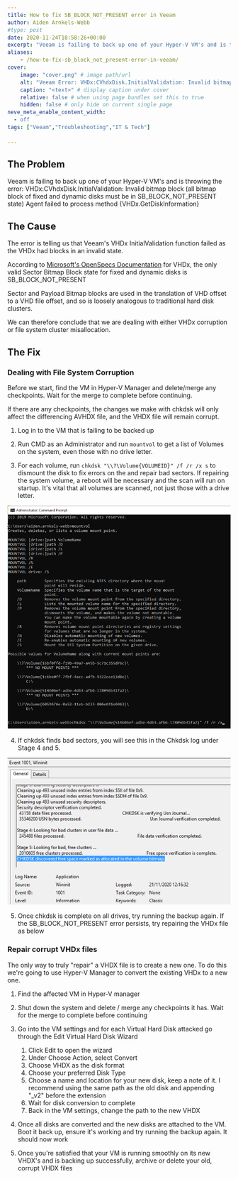 ```yaml
---
title: How to fix SB_BLOCK_NOT_PRESENT error in Veeam
author: Aiden Arnkels-Webb
#type: post
date: 2020-11-24T18:58:26+00:00
excerpt: "Veeam is failing to back up one of your Hyper-V VM's and is throwing the error: VHDx:CVhdxDisk.InitialValidation: Invalid bitmap block (all bitmap block of fixed and dynamic disks must be in SB_BLOCK_NOT_PRESENT state) Agent failed to process method {VHDx.GetDiskInformation}"
aliases:
    - /how-to-fix-sb_block_not_present-error-in-veeam/
cover:
    image: "cover.png" # image path/url
    alt: "Veeam Error: VHDx:CVhdxDisk.InitialValidation: Invalid bitmap block" # alt text
    caption: "<text>" # display caption under cover
    relative: false # when using page bundles set this to true
    hidden: false # only hide on current single page
neve_meta_enable_content_width:
  - off
tags: ["Veeam","Troubleshooting","IT & Tech"]

---
```

## The Problem

Veeam is failing to back up one of your Hyper-V VM's and is throwing the error: VHDx:CVhdxDisk.InitialValidation: Invalid bitmap block (all bitmap block of fixed and dynamic disks must be in SB\_BLOCK\_NOT_PRESENT state) Agent failed to process method {VHDx.GetDiskInformation}

## The Cause

The error is telling us that Veeam's VHDx InitialValidation function failed as the VHDx had blocks in an invalid state.

According to [Microsoft's OpenSpecs Documentation][1] for VHDx, the only valid Sector Bitmap Block state for fixed and dynamic disks is SB\_BLOCK\_NOT_PRESENT

Sector and Payload Bitmap blocks are used in the translation of VHD offset to a VHD file offset, and so is loosely analogous to traditional hard disk clusters.

We can therefore conclude that we are dealing with either VHDx corruption or file system cluster misallocation.

## The Fix

### Dealing with File System Corruption

Before we start, find the VM in Hyper-V Manager and delete/merge any checkpoints. Wait for the merge to complete before continuing.

If there are any checkpoints, the changes we make with chkdsk will only affect the differencing AVHDX file, and the VHDX file will remain corrupt.

1. Log in to the VM that is failing to be backed up

2. Run CMD as an Administrator and run `mountvol` to get a list of Volumes on the system, even those with no drive letter.

3. For each volume, run `chkdsk "\\?\Volume{VOLUMEID}" /f /r /x s` to dismount the disk to fix errors on the and repair bad sectors. If repairing the system volume, a reboot will be necessary and the scan will run on startup. It's vital that all volumes are scanned, not just those with a drive letter.

  ![MountVol and Chkdsk](mountvol_and_chkdsk.png)


4. If chkdsk finds bad sectors, you will see this in the Chkdsk log under Stage 4 and 5.

  ![Chkdsk stage 5 in Event Viewer](Chkdsk-stage-5.png)

5. Once chkdsk is complete on all drives, try running the backup again. If the SB\_BLOCK\_NOT_PRESENT error persists, try repairing the VHDx file as below

### Repair corrupt VHDx files

The only way to truly "repair" a VHDX file is to create a new one. To do this we're going to use Hyper-V Manager to convert the existing VHDx to a new one.

1. Find the affected VM in Hyper-V manager
2. Shut down the system and delete / merge any checkpoints it has. Wait for the merge to complete before continuing
3. Go into the VM settings and for each Virtual Hard Disk attacked go through the Edit Virtual Hard Disk Wizard
    1. Click Edit to open the wizard
    2. Under Choose Action, select Convert
    3. Choose VHDX as the disk format
    4. Choose your preferred Disk Type
    5. Choose a name and location for your new disk, keep a note of it. I recommend using the same path as the old disk and appending "_v2" before the extension
    6. Wait for disk conversion to complete
    7. Back in the VM settings, change the path to the new VHDX

4. Once all disks are converted and the new disks are attached to the VM. Boot it back up, ensure it's working and try running the backup again. It should now work

5. Once you're satisfied that your VM is running smoothly on its new VHDX's and is backing up successfully, archive or delete your old, corrupt VHDX files

 [1]: https://docs.microsoft.com/en-us/openspecs/windows_protocols/ms-vhdx/61251993-f2da-47af-b6ab-e8a8bd299094